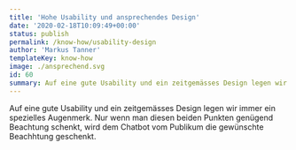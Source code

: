 ```yaml
---
title: 'Hohe Usability und ansprechendes Design'
date: '2020-02-18T10:09:49+00:00'
status: publish
permalink: /know-how/usability-design
author: 'Markus Tanner'
templateKey: know-how
image: ./ansprechend.svg
id: 60
summary: Auf eine gute Usability und ein zeitgemässes Design legen wir immer ein spezielles Augenmerk. Nur wenn man diesen beiden Punkten genügend Beachtung schenkt, wird dem Chatbot vom Publikum die gewünschte Beachhtung geschenkt.
---
```


Auf eine gute Usability und ein zeitgemässes Design legen wir immer ein spezielles Augenmerk. Nur wenn man diesen beiden Punkten genügend Beachtung schenkt, wird dem Chatbot vom Publikum die gewünschte Beachhtung geschenkt.
